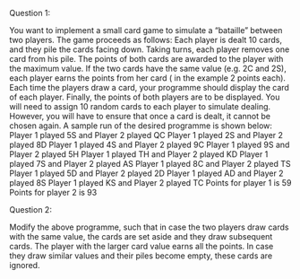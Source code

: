 Question 1:

You want to implement a small card game to simulate a “bataille” between two players. The game
proceeds as follows:
Each player is dealt 10 cards, and they pile the cards facing down. Taking turns, each player removes
one card from his pile. The points of both cards are awarded to the player with the maximum value. If
the two cards have the same value (e.g. 2C and 2S), each player earns the points from her card ( in
the example 2 points each).
Each time the players draw a card, your programme should display the card of each player. Finally,
the points of both players are to be displayed.
You will need to assign 10 random cards to each player to simulate dealing. However, you will have to
ensure that once a card is dealt, it cannot be chosen again.
A sample run of the desired programme is shown below:
Player 1 played 5S and Player 2 played QC
Player 1 played 2S and Player 2 played 8D
Player 1 played 4S and Player 2 played 9C
Player 1 played 9S and Player 2 played 5H
Player 1 played TH and Player 2 played KD
Player 1 played 7S and Player 2 played AS
Player 1 played 8C and Player 2 played TS
Player 1 played 5D and Player 2 played 2D
Player 1 played AD and Player 2 played 8S
Player 1 played KS and Player 2 played TC
Points for player 1 is 59
Points for player 2 is 93


Question 2:

Modify the above programme, such that in case the two players draw cards with the same value, the
cards are set aside and they draw subsequent cards. The player with the larger card value earns all
the points. In case they draw similar values and their piles become empty, these cards are ignored.
